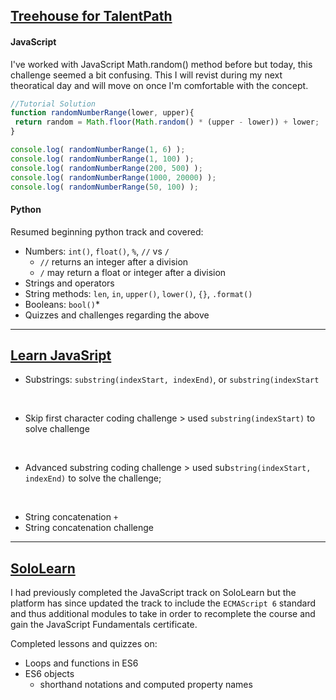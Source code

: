 ## [Treehouse for TalentPath]()
#### JavaScript
I've worked with JavaScript Math.random() method before but today, this challenge seemed a bit confusing. This I will revist during my next theoratical day and will move on once I'm comfortable with the concept.
 ```javascript
//Tutorial Solution
function randomNumberRange(lower, upper){
  return random = Math.floor(Math.random() * (upper - lower)) + lower;  
}

console.log( randomNumberRange(1, 6) );
console.log( randomNumberRange(1, 100) );
console.log( randomNumberRange(200, 500) );
console.log( randomNumberRange(1000, 20000) );
console.log( randomNumberRange(50, 100) );
```

#### Python
Resumed beginning python track and covered:
* Numbers: `int()`, `float()`, `%`, `//` vs `/`
  * `//` returns an integer after a division
  * `/` may return a float or integer after a division
* Strings and operators
* String methods: `len`, `in`, `upper()`, `lower()`, `{}`, `.format()`
* Booleans: `bool()`*
* Quizzes and challenges regarding the above
<hr>

## [Learn JavaSript]()
* Substrings: `substring(indexStart, indexEnd)`, or `substring(indexStart`
<br>

* Skip first character coding challenge > used `substring(indexStart)` to solve challenge
<br>

* Advanced substring coding challenge > used sub`string(indexStart, indexEnd)` to solve the challenge;
<br>

* String concatenation `+`
* String concatenation challenge 
<hr>

## [SoloLearn]()
I had previously completed the JavaScript track on SoloLearn but the platform has since updated the track to include the `ECMAScript 6` standard and thus additional modules to take in order to recomplete the course and gain the JavaScript Fundamentals certificate. 

Completed lessons and quizzes on:
* Loops and functions in ES6
* ES6 objects
  * shorthand notations and computed property names